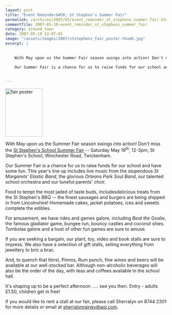 ```yaml
---
layout: post
title: "Event Reminder&#58; St Stephen's Summer Fair"
permalink: /archives/2007/05/event_reminder_st_stephens_summer_fair.html
commentfile: 2007-05-10-event_reminder_st_stephens_summer_fair
category: around_town
date: 2007-05-10 13:07:01
image: "/assets/images/2007/ststephens_fair_poster-thumb.jpg"
excerpt: |
    
    
    With May upon us the Summer Fair season swings into action! Don't miss the <a href="https://stmargarets.london/event/Fair/200705100703">St Stephen's School Summer Fair</a> -- Saturday May 19<sup>th</sup>, 12-3pm, St Stephen's School, Winchester Road, Twickenham.
    
    Our Summer Fair is a chance for us to raise funds for our school and have some fun. This year's line up includes live music from the stupendous _St Margarets' Elastic Band_, the glorious _Orleans Park Soul Band_, our talented school orchestra and our tuneful parents' choir.
    

---
```


<a href="/assets/images/2007/ststephens_fair_poster.jpg"><img src="/assets/images/2007/ststephens_fair_poster-thumb.jpg" width="116" height="150" alt="fair poster" class="photo right" /></a>

With May upon us the Summer Fair season swings into action! Don't miss the [St Stephen's School Summer Fair](/event/Fair/200705100703) -- Saturday May 19<sup>th</sup>, 12-3pm, St Stephen's School, Winchester Road, Twickenham.

Our Summer Fair is a chance for us to raise funds for our school and have some fun. This year's line up includes live music from the stupendous *St Margarets' Elastic Band*, the glorious *Orleans Park Soul Band*, our talented school orchestra and our tuneful parents' choir.

Food to tempt the most jaded of taste buds, includesdelicious treats from the St Stephen's BBQ -- the finest sausages and burgers are being shipped in from Lincolnshire! Homemade cakes, jacket potatoes, ices and sweets complete the edibles.

For amusement, we have rides and games galore, including *Beat the Goalie*, the famous gladiator game, bungee run, bouncy castles and coconut shies. Tombolas galore and a host of other fun games are sure to amuse.

If you are seeking a bargain, our plant, toy, video and book stalls are sure to impress. We also have a selection of gift stalls, selling everything from jewellery to bric a brac.

And, to quench that thirst, Pimms, Rum punch, fine wines and beers will be available at our well-stocked bar. Although non-alcoholic beverages will also be the order of the day, with teas and coffees available in the school hall.

It's shaping up to be a perfect afternoon ..... see you then. Entry - adults £1.50, children get in free!

If you would like to rent a stall at our fair, please call Sherralyn on 8744 2301 for more details or email at <sherralynrainey@aol.com>.
